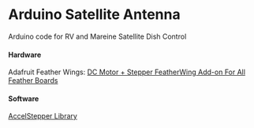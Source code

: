 # Arduino Satellite Antenna
Arduino code for RV and Mareine Satellite Dish Control

#### Hardware
Adafruit Feather Wings:
[DC Motor + Stepper FeatherWing Add-on For All Feather Boards](https://www.adafruit.com/product/2927)


#### Software
[AccelStepper Library](http://www.airspayce.com/mikem/arduino/AccelStepper/)

